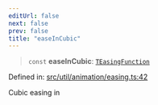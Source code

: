 ```yaml
---
editUrl: false
next: false
prev: false
title: "easeInCubic"
---
```


> `const` **easeInCubic**: [`TEasingFunction`](/api/fabric/namespaces/util/type-aliases/teasingfunction/)

Defined in: [src/util/animation/easing.ts:42](https://github.com/fabricjs/fabric.js/blob/8748628df7e9de00ba77413bfc3ad9e9fe9d4f30/src/util/animation/easing.ts#L42)

Cubic easing in
